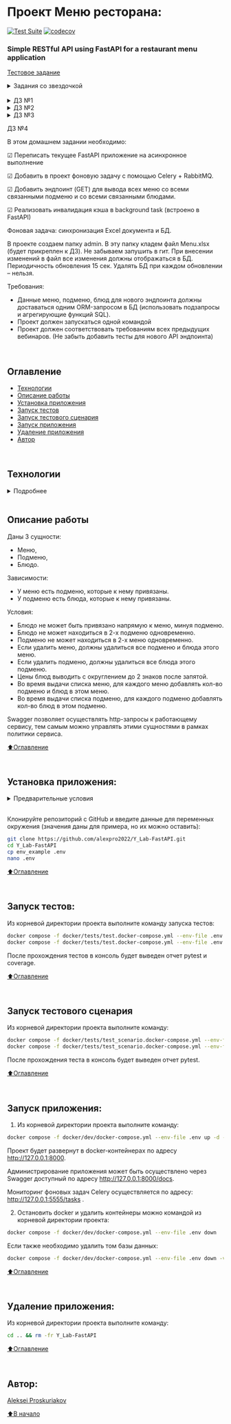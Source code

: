 # Проект Меню ресторана:

[![Test Suite](https://github.com/alexpro2022/Y_Lab-FastAPI/actions/workflows/main.yml/badge.svg)](https://github.com/alexpro2022/Y_Lab-FastAPI/actions/workflows/main.yml)
[![codecov](https://codecov.io/gh/alexpro2022/Y_Lab-FastAPI/graph/badge.svg?token=xgDuYye6nC)](https://codecov.io/gh/alexpro2022/Y_Lab-FastAPI)

### Simple RESTful API using FastAPI for a restaurant menu application

[Тестовое задание](https://learning-platform.ylab.website/my-homeworks/16)

<details><summary>Задания со звездочкой</summary>
<h1></h1>

☑ Реализовать вывод количества подменю  и блюд для Меню через один (сложный) ORM запрос:
    [ссылка](https://github.com/alexpro2022/Y_Lab-FastAPI/blob/316124c6cdd8dd0f52224d1552c9fcff4e1aef6f/app/repositories/db_repository.py#L21)

☑ Реализовать тестовый сценарий «Проверка кол-ва блюд и подменю в меню» из `Postman` с помощью `pytest`.
    [ссылка](https://github.com/alexpro2022/Y_Lab-FastAPI/blob/30035e5429a3e2d3606d3784149e1b236317914f/tests/integration_tests/test_scenario.py#L120)

☑ Описать ручки API в соответствий c `OpenAPI`.
    [ссылка](https://github.com/alexpro2022/Y_Lab-FastAPI/tree/main/app/api/endpoints)

☑ Реализовать в тестах аналог `Django` reverse() для `FastAPI` [ссылка](https://github.com/alexpro2022/Y_Lab-FastAPI/blob/316124c6cdd8dd0f52224d1552c9fcff4e1aef6f/packages/generic_api/testing_lib.py#L38).
    Пример использования в интеграционных тестах API: [ссылка](https://github.com/alexpro2022/Y_Lab-FastAPI/blob/1373c04c09592456559f6e0f1b905f6ece971a0f/tests/integration_tests/test_menu_crud.py#L26)

<h1></h1>
</details>

<br>

<details><summary>ДЗ №1</summary>
<h1></h1>

☑ Написать проект на FastAPI с использованием PostgreSQL в качестве БД.

☑ В проекте следует реализовать REST API по работе с меню ресторана, все CRUD операции.

<h1></h1>
</details>

<details><summary>ДЗ №2</summary>
<h1></h1>

☑ В этом домашнем задании надо написать тесты для ранее разработанных эндпоинтов вашего API после вебинара №1.

☑ Обернуть программные компоненты в контейнеры. Контейнеры должны запускаться по одной команде `docker-compose up -d` или той которая описана вами в `README.md`.

☑ Образы для Docker:
  - (API) 	python:3.10-slim
  - (DB) 	postgres:15.1-alpine

☑ Написать CRUD тесты для ранее разработанного API с помощью библиотеки `pytest`.

☑ Подготовить отдельный контейнер для запуска тестов. Команду для запуска указать в `README.md`.

☑ Если FastAPI синхронное - тесты синхронные, если асинхронное - тесты асинхронные.

☑ Реализовать вывод количества подменю  и блюд для Меню через один (сложный) ORM запрос:
    [ссылка](https://github.com/alexpro2022/Y_Lab-FastAPI/blob/316124c6cdd8dd0f52224d1552c9fcff4e1aef6f/app/repositories/db_repository.py#L21)

☑ Реализовать тестовый сценарий «Проверка кол-ва блюд и подменю в меню» из `Postman` с помощью `pytest`.
    [ссылка](https://github.com/alexpro2022/Y_Lab-FastAPI/blob/30035e5429a3e2d3606d3784149e1b236317914f/tests/integration_tests/test_scenario.py#L120)

<h1></h1>
</details>

<details><summary>ДЗ №3</summary>
<h1></h1>

☑ Вынести бизнес логику и запросы в БД в отдельные слои приложения.

☑ Добавить кэширование запросов к API с использованием `Redis`. Не забыть про инвалидацию кэша.

☑ Добавить pre-commit хуки в проект. Файл yaml будет прикреплен к ДЗ.

☑ Покрыть проект type hints (тайпхинтами)

☑ Описать ручки API в соответствий c `OpenAPI`.
    [ссылка](https://github.com/alexpro2022/Y_Lab-FastAPI/tree/main/app/api/endpoints)

☑ Реализовать в тестах аналог `Django` reverse() для `FastAPI` [ссылка](https://github.com/alexpro2022/Y_Lab-FastAPI/blob/316124c6cdd8dd0f52224d1552c9fcff4e1aef6f/packages/generic_api/testing_lib.py#L38).
    Пример использования в интеграционных тестах API: [ссылка](https://github.com/alexpro2022/Y_Lab-FastAPI/blob/1373c04c09592456559f6e0f1b905f6ece971a0f/tests/integration_tests/test_menu_crud.py#L26)

**Требования:**
  - Код должен проходить все линтеры.
  - Код должен соответствовать принципам SOLID, DRY, KISS.
  - Проект должен запускаться по одной команде (докер).
  - Проект должен проходить все Postman тесты (коллекция с Вебинара №1).
  - Тесты написанные вами после Вебинара №2, должны быть актуальны, запускать и успешно проходить

**Дополнительно:**

Контейнеры с проектом и с тестами запускаются разными командами.

<h1></h1>
</details>

<!--details><summary>ДЗ №4</summary>
<h1></h1-->

ДЗ №4

В этом домашнем задании необходимо:

☑ Переписать текущее FastAPI приложение на асинхронное выполнение

☑ Добавить в проект фоновую задачу с помощью Celery + RabbitMQ.

☑ Добавить эндпоинт (GET) для вывода всех меню со всеми связанными подменю и со всеми связанными блюдами.

☑ Реализовать инвалидация кэша в background task (встроено в FastAPI)

Фоновая задача: синхронизация Excel документа и БД.

   В проекте создаем папку admin. В эту папку кладем файл Menu.xlsx (будет прикреплен к ДЗ). Не забываем запушить в гит.
   При внесении изменений в файл все изменения должны отображаться в БД. Периодичность обновления 15 сек. Удалять БД при каждом обновлении – нельзя.

Требования:
  - Данные меню, подменю, блюд для нового эндпоинта должны доставаться одним ORM-запросом в БД (использовать подзапросы и агрегирующие функций SQL).
  - Проект должен запускаться одной командой
  - Проект должен соответствовать требованиям всех предыдущих вебинаров. (Не забыть добавить тесты для нового API эндпоинта)

<!--h1></h1>
</details-->


<br>

## Оглавление
- [Технологии](#технологии)
- [Описание работы](#описание-работы)
- [Установка приложения](#установка-приложения)
- [Запуск тестов](#запуск-тестов)
- [Запуск тестового сценария](#запуск-тестового-сценария)
- [Запуск приложения](#запуск-приложения)
- [Удаление приложения](#удаление-приложения)
- [Автор](#автор)

<br>

## Технологии
<details><summary>Подробнее</summary><br>

[![Python](https://img.shields.io/badge/python-3.10-blue?logo=python)](https://www.python.org/)
[![FastAPI](https://img.shields.io/badge/-FastAPI-464646?logo=fastapi)](https://fastapi.tiangolo.com/)
[![Pydantic](https://img.shields.io/badge/-Pydantic-464646?logo=Pydantic)](https://docs.pydantic.dev/)
[![PostgreSQL](https://img.shields.io/badge/-PostgreSQL-464646?logo=PostgreSQL)](https://www.postgresql.org/)
[![asyncpg](https://img.shields.io/badge/-asyncpg-464646?logo=PostgreSQL)](https://pypi.org/project/asyncpg/)
[![SQLAlchemy](https://img.shields.io/badge/SQLAlchemy-v2.0-blue?logo=sqlalchemy)](https://www.sqlalchemy.org/)
[![Alembic](https://img.shields.io/badge/-Alembic-464646?logo=alembic)](https://alembic.sqlalchemy.org/en/latest/)
[![aioredis](https://img.shields.io/badge/-aioredis-464646?logo=redis)](https://aioredis.readthedocs.io/en/latest/)
[![celery](https://img.shields.io/badge/-Celery-464646?logo=celery)](https://docs.celeryq.dev/en/stable/)
[![flower](https://img.shields.io/badge/-Flower-464646?logo=flower)](https://flower.readthedocs.io/en/latest/)
[![rabbitmq](https://img.shields.io/badge/-RabbitMQ-464646?logo=rabbitmq)](https://www.rabbitmq.com/)
[![Uvicorn](https://img.shields.io/badge/-Uvicorn-464646?logo=Uvicorn)](https://www.uvicorn.org/)
[![docker_compose](https://img.shields.io/badge/-Docker%20Compose-464646?logo=docker)](https://docs.docker.com/compose/)
[![Nginx](https://img.shields.io/badge/-NGINX-464646?logo=NGINX)](https://nginx.org/ru/)
[![httpx](https://img.shields.io/badge/-httpx-464646?logo=httpx)](https://www.python-httpx.org/)
[![Pytest](https://img.shields.io/badge/-Pytest-464646?logo=Pytest)](https://docs.pytest.org/en/latest/)
[![Pytest-asyncio](https://img.shields.io/badge/-Pytest--asyncio-464646?logo=Pytest-asyncio)](https://pypi.org/project/pytest-asyncio/)
[![pytest-cov](https://img.shields.io/badge/-pytest--cov-464646?logo=codecov)](https://pytest-cov.readthedocs.io/en/latest/)
[![deepdiff](https://img.shields.io/badge/-deepdiff-464646?logo=deepdiff)](https://zepworks.com/deepdiff/6.3.1/diff.html)
[![openpyxl](https://img.shields.io/badge/-openpyxl-464646?logo=openpyxl)](https://openpyxl.readthedocs.io/en/stable/)
[![pre-commit](https://img.shields.io/badge/-pre--commit-464646?logo=pre-commit)](https://pre-commit.com/)

[⬆️Оглавление](#оглавление)

</details>

<br>

## Описание работы

Даны 3 сущности:
  - Меню,
  - Подменю,
  - Блюдо.

Зависимости:
  - У меню есть подменю, которые к нему привязаны.
  - У подменю есть блюда, которые к нему привязаны.

Условия:
  - Блюдо не может быть привязано напрямую к меню, минуя подменю.
  - Блюдо не может находиться в 2-х подменю одновременно.
  - Подменю не может находиться в 2-х меню одновременно.
  - Если удалить меню, должны удалиться все подменю и блюда этого меню.
  - Если удалить подменю, должны удалиться все блюда этого подменю.
  - Цены блюд выводить с округлением до 2 знаков после запятой.
  - Во время выдачи списка меню, для каждого меню добавлять кол-во подменю и блюд в этом меню.
  - Во время выдачи списка подменю, для каждого подменю добавлять кол-во блюд в этом подменю.

Swagger позволяет осуществлять http-запросы к работающему сервису, тем самым можно управлять этими сущностями в рамках политики сервиса.

[⬆️Оглавление](#оглавление)

<br>

## Установка приложения:

<details><summary>Предварительные условия</summary>

Предполагается, что пользователь установил [Docker](https://docs.docker.com/engine/install/) и [Docker Compose](https://docs.docker.com/compose/install/) на локальной машине. Проверить наличие можно выполнив команды:

```bash
docker --version && docker-compose --version
```
<h1></h1></details>

<br>

Клонируйте репозиторий с GitHub и введите данные для переменных окружения (значения даны для примера, но их можно оставить):

```bash
git clone https://github.com/alexpro2022/Y_Lab-FastAPI.git
cd Y_Lab-FastAPI
cp env_example .env
nano .env
```

[⬆️Оглавление](#оглавление)

<br>

## Запуск тестов:

Из корневой директории проекта выполните команду запуска тестов:
```bash
docker compose -f docker/tests/test.docker-compose.yml --env-file .env up --build --abort-on-container-exit && \
docker compose -f docker/tests/test.docker-compose.yml --env-file .env down -v
```
После прохождения тестов в консоль будет выведен отчет pytest и coverage.

[⬆️Оглавление](#оглавление)

<br>

## Запуск тестового сценария

Из корневой директории проекта выполните команду:
```bash
docker compose -f docker/tests/test_scenario.docker-compose.yml --env-file .env up --build --abort-on-container-exit && \
docker compose -f docker/tests/test_scenario.docker-compose.yml --env-file .env down -v
```
После прохождения теста в консоль будет выведен отчет pytest.

[⬆️Оглавление](#оглавление)

<br>

## Запуск приложения:

1. Из корневой директории проекта выполните команду:
```bash
docker compose -f docker/dev/docker-compose.yml --env-file .env up -d --build
```
  Проект будет развернут в docker-контейнерах по адресу http://127.0.0.1:8000.

  Администрирование приложения может быть осуществлено через Swagger доступный по адресу http://127.0.0.1:8000/docs.

  Мониторинг фоновых задач Celery осуществляется по адресу: http://127.0.0.1:5555/tasks .

2. Остановить docker и удалить контейнеры можно командой из корневой директории проекта:
```bash
docker compose -f docker/dev/docker-compose.yml --env-file .env down
```
Если также необходимо удалить том базы данных:
```bash
docker compose -f docker/dev/docker-compose.yml --env-file .env down -v
```

[⬆️Оглавление](#оглавление)

<br>

## Удаление приложения:
Из корневой директории проекта выполните команду:
```bash
cd .. && rm -fr Y_Lab-FastAPI
```

[⬆️Оглавление](#оглавление)

<br>

## Автор:
[Aleksei Proskuriakov](https://github.com/alexpro2022)

[⬆️В начало](#проект-меню-ресторана)

